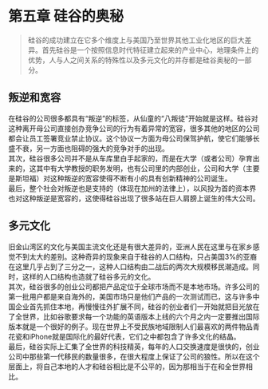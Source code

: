 # 第五章 硅谷的奥秘

>硅谷的成功建立在它多个维度上与美国乃至世界其他工业化地区的巨大差异。首先硅谷是一个按照信息时代特征建立起来的产业中心，地理条件上的优势，人与人之间关系的特殊性以及多元文化的并存都是硅谷奥秘的一部分。

## 叛逆和宽容
   在硅谷的公司很多都具有“叛逆”的标签，从仙童的“八叛徒”开始就是这样。硅谷对这种离开母公司直接创办竞争公司的行为有着异常的宽容，很多其他的地区的公司都会让员工签署竞业禁止协议。这个协议一方面为母公司保驾护航，使它们能够长盛不衰，另一方面也阻碍的强大的竞争对手的出现。<br>
   其次，硅谷很多公司并不是从车库里白手起家的，而是在大学（或者公司）孕育出来的，这其中有大学教授的职务发明，也有公司里的内部创业，公司和大学（主要是斯坦福）对这种叛逆的宽容使得不断有小的具有创新精神的公司诞生。<br>
   最后，整个社会对叛逆也是支持的（体现在加州的法律上），以风投为首的资本界也对这种叛逆是宽容的，这使得硅谷出现了很多站在巨人肩膀上诞生的伟大公司。
   
## 多元文化
   旧金山湾区的文化与美国主流文化还是有很大差异的，亚洲人民在这里与在家乡感觉不到太大的差别。这种奇异的现象来自于硅谷的人口结构，只占美国3%的亚裔在这里几乎占到了三分之一，这种人口结构由二战后的两次大规模移民潮造成。同时，这样的人口结构也造就了硅谷多元的文化。<br>
    其次，硅谷很多的创业公司都把产品定位于全球市场而不是本地市场。许多公司的第一批用户都是来自海外的，美国市场只是他们产品的一次测试而已，这与许多中国企业首先抓住本地，再慢慢往外扩展不同，硅谷的创业者们一开始就把目光放在了全世界，比如谷歌要求每一个功能的英语版本上线的六个月之内一定要推出国际版本就是一个很好的例子。现在世界上不受民族地域限制人们最喜欢的两件物品青花瓷和iPhone就是国际化的最好代表，它们之中都包含了许多文化的结晶。<br>
    最后，硅谷实际上汇集了全世界的科技精英，每年的人口交换速度是很快的，创业公司中那些第一代移民的数量很多，在很大程度上保证了公司的狼性。所以在这个层面上，将自己本地的人才和硅谷相比是不公平的，因为那相当于在和全世界相比。